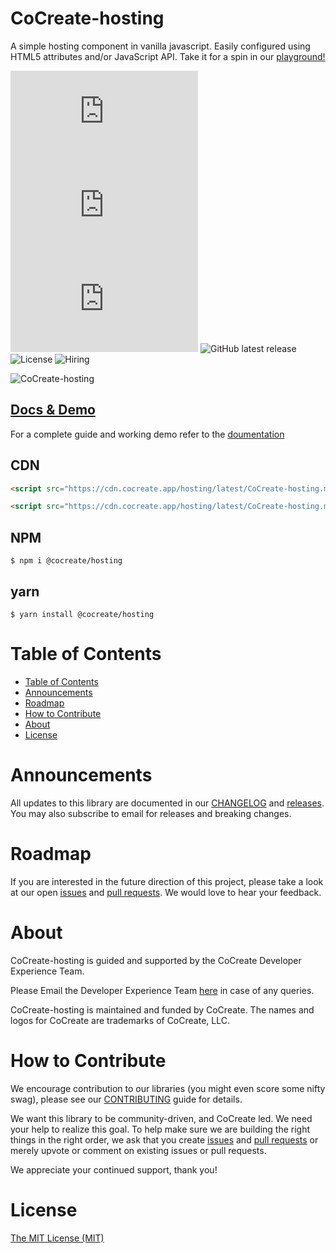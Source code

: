 # CoCreate-hosting

A simple hosting component in vanilla javascript. Easily configured using HTML5 attributes and/or JavaScript API. Take it for a spin in our [playground!](https://cocreate.app/docs/hosting)

![minified](https://img.badgesize.io/https://cdn.cocreate.app/hosting/latest/CoCreate-hosting.min.js?style=flat-square&label=minified&color=orange)
![gzip](https://img.badgesize.io/https://cdn.cocreate.app/hosting/latest/CoCreate-hosting.min.js?compression=gzip&style=flat-square&label=gzip&color=yellow)
![brotli](https://img.badgesize.io/https://cdn.cocreate.app/hosting/latest/CoCreate-hosting.min.js?compression=brotli&style=flat-square&label=brotli)
![GitHub latest release](https://img.shields.io/github/v/release/CoCreate-app/CoCreate-hosting?style=flat-square)
![License](https://img.shields.io/github/license/CoCreate-app/CoCreate-hosting?style=flat-square)
![Hiring](https://img.shields.io/static/v1?style=flat-square&label=&message=Hiring&color=blueviolet)

![CoCreate-hosting](https://cdn.cocreate.app/docs/CoCreate-hosting.gif)

## [Docs & Demo](https://cocreate.app/docs/hosting)

For a complete guide and working demo refer to the [doumentation](https://cocreate.app/docs/hosting)

## CDN

```html
<script src="https://cdn.cocreate.app/hosting/latest/CoCreate-hosting.min.js"></script>
```

```html
<script src="https://cdn.cocreate.app/hosting/latest/CoCreate-hosting.min.css"></script>
```

## NPM

```shell
$ npm i @cocreate/hosting
```

## yarn

```shell
$ yarn install @cocreate/hosting
```

# Table of Contents

- [Table of Contents](#table-of-contents)
- [Announcements](#announcements)
- [Roadmap](#roadmap)
- [How to Contribute](#how-to-contribute)
- [About](#about)
- [License](#license)

<a name="announcements"></a>

# Announcements

All updates to this library are documented in our [CHANGELOG](https://github.com/CoCreate-app/CoCreate-hosting/blob/master/CHANGELOG.md) and [releases](https://github.com/CoCreate-app/CoCreate-hosting/releases). You may also subscribe to email for releases and breaking changes.

<a name="roadmap"></a>

# Roadmap

If you are interested in the future direction of this project, please take a look at our open [issues](https://github.com/CoCreate-app/CoCreate-hosting/issues) and [pull requests](https://github.com/CoCreate-app/CoCreate-hosting/pulls). We would love to hear your feedback.

<a name="about"></a>

# About

CoCreate-hosting is guided and supported by the CoCreate Developer Experience Team.

Please Email the Developer Experience Team [here](mailto:develop@cocreate.app) in case of any queries.

CoCreate-hosting is maintained and funded by CoCreate. The names and logos for CoCreate are trademarks of CoCreate, LLC.

<a name="contribute"></a>

# How to Contribute

We encourage contribution to our libraries (you might even score some nifty swag), please see our [CONTRIBUTING](https://github.com/CoCreate-app/CoCreate-hosting/blob/master/CONTRIBUTING.md) guide for details.

We want this library to be community-driven, and CoCreate led. We need your help to realize this goal. To help make sure we are building the right things in the right order, we ask that you create [issues](https://github.com/CoCreate-app/CoCreate-hosting/issues) and [pull requests](https://github.com/CoCreate-app/CoCreate-hosting/pulls) or merely upvote or comment on existing issues or pull requests.

We appreciate your continued support, thank you!


<a name="license"></a>
# License

[The MIT License (MIT)](https://github.com/CoCreate-app/CoCreate-hosting/blob/master/LICENSE)
